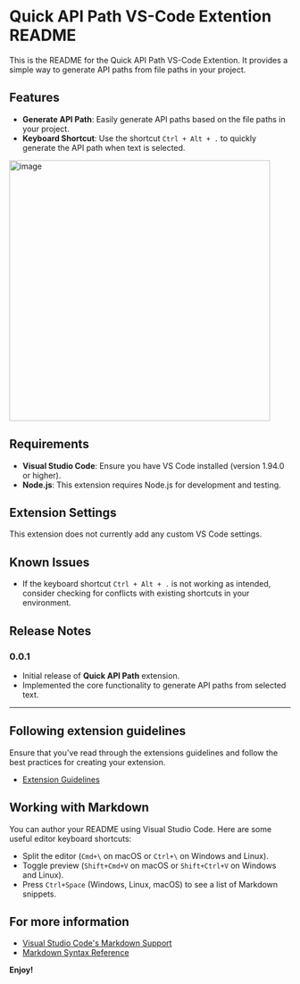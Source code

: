 # Quick API Path VS-Code Extention README

This is the README for the Quick API Path VS-Code Extention. It provides a simple way to generate API paths from file paths in your project. 

## Features

- **Generate API Path**: Easily generate API paths based on the file paths in your project. 
- **Keyboard Shortcut**: Use the shortcut `Ctrl + Alt + .` to quickly generate the API path when text is selected.
  

<img width="467" alt="image" src="https://github.com/user-attachments/assets/db966443-7448-41f2-adba-bafb56cce60c">



## Requirements

- **Visual Studio Code**: Ensure you have VS Code installed (version 1.94.0 or higher).
- **Node.js**: This extension requires Node.js for development and testing.

## Extension Settings

This extension does not currently add any custom VS Code settings.

## Known Issues

- If the keyboard shortcut `Ctrl + Alt + .` is not working as intended, consider checking for conflicts with existing shortcuts in your environment.

## Release Notes

### 0.0.1

- Initial release of **Quick API Path** extension.
- Implemented the core functionality to generate API paths from selected text.

---

## Following extension guidelines

Ensure that you've read through the extensions guidelines and follow the best practices for creating your extension.

* [Extension Guidelines](https://code.visualstudio.com/api/references/extension-guidelines)

## Working with Markdown

You can author your README using Visual Studio Code. Here are some useful editor keyboard shortcuts:

* Split the editor (`Cmd+\` on macOS or `Ctrl+\` on Windows and Linux).
* Toggle preview (`Shift+Cmd+V` on macOS or `Shift+Ctrl+V` on Windows and Linux).
* Press `Ctrl+Space` (Windows, Linux, macOS) to see a list of Markdown snippets.

## For more information

* [Visual Studio Code's Markdown Support](http://code.visualstudio.com/docs/languages/markdown)
* [Markdown Syntax Reference](https://help.github.com/articles/markdown-basics/)

**Enjoy!**
